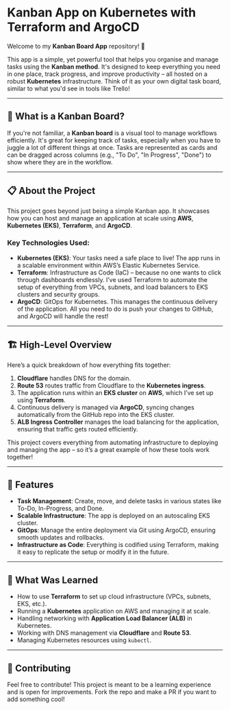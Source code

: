 <!DOCTYPE html>
<html lang="en">
<head>
    <meta charset="UTF-8">
    <meta name="viewport" content="width=device-width, initial-scale=1.0">
</head>
<body>

<h1>Kanban App on Kubernetes with Terraform and ArgoCD</h1>

<p>Welcome to my <strong>Kanban Board App</strong> repository! 🎉</p>


<p>This app is a simple, yet powerful tool that helps you organise and manage tasks using the <strong>Kanban method</strong>. It's designed to keep everything you need in one place, track progress, and improve productivity – all hosted on a robust <strong>Kubernetes</strong> infrastructure. Think of it as your own digital task board, similar to what you'd see in tools like Trello!</p>

<hr>

<h2>🌟 What is a Kanban Board?</h2>

<p>If you're not familiar, a <strong>Kanban board</strong> is a visual tool to manage workflows efficiently. It's great for keeping track of tasks, especially when you have to juggle a lot of different things at once. Tasks are represented as cards and can be dragged across columns (e.g., "To Do", "In Progress", "Done") to show where they are in the workflow.</p>

<hr>

<h2>📋 About the Project</h2>

<p>This project goes beyond just being a simple Kanban app. It showcases how you can host and manage an application at scale using <strong>AWS</strong>, <strong>Kubernetes (EKS)</strong>, <strong>Terraform</strong>, and <strong>ArgoCD</strong>.</p>

<h3>Key Technologies Used:</h3>
<ul>
    <li><strong>Kubernetes (EKS)</strong>: Your tasks need a safe place to live! The app runs in a scalable environment within AWS’s Elastic Kubernetes Service.</li>
    <li><strong>Terraform</strong>: Infrastructure as Code (IaC) – because no one wants to click through dashboards endlessly. I’ve used Terraform to automate the setup of everything from VPCs, subnets, and load balancers to EKS clusters and security groups.</li>
    <li><strong>ArgoCD</strong>: GitOps for Kubernetes. This manages the continuous delivery of the application. All you need to do is push your changes to GitHub, and ArgoCD will handle the rest!</li>
</ul>

<hr>

<h2>🏗️ High-Level Overview</h2>

<p>Here’s a quick breakdown of how everything fits together:</p>

<ol>
    <li><strong>Cloudflare</strong> handles DNS for the domain.</li>
    <li><strong>Route 53</strong> routes traffic from Cloudflare to the <strong>Kubernetes ingress</strong>.</li>
    <li>The application runs within an <strong>EKS cluster</strong> on <strong>AWS</strong>, which I’ve set up using <strong>Terraform</strong>.</li>
    <li>Continuous delivery is managed via <strong>ArgoCD</strong>, syncing changes automatically from the GitHub repo into the EKS cluster.</li>
    <li><strong>ALB Ingress Controller</strong> manages the load balancing for the application, ensuring that traffic gets routed efficiently.</li>
</ol>

<p>This project covers everything from automating infrastructure to deploying and managing the app – so it’s a great example of how these tools work together!</p>

<hr>

<h2>🚀 Features</h2>

<ul>
    <li><strong>Task Management</strong>: Create, move, and delete tasks in various states like To-Do, In-Progress, and Done.</li>
    <li><strong>Scalable Infrastructure</strong>: The app is deployed on an autoscaling EKS cluster.</li>
    <li><strong>GitOps</strong>: Manage the entire deployment via Git using ArgoCD, ensuring smooth updates and rollbacks.</li>
    <li><strong>Infrastructure as Code</strong>: Everything is codified using Terraform, making it easy to replicate the setup or modify it in the future.</li>
</ul>

<hr>

<h2>🎯 What Was Learned</h2>
<ul>
    <li>How to use <strong>Terraform</strong> to set up cloud infrastructure (VPCs, subnets, EKS, etc.).</li>
    <li>Running a <strong>Kubernetes</strong> application on AWS and managing it at scale.</li>
    <li>Handling networking with <strong>Application Load Balancer (ALB)</strong> in Kubernetes.</li>
    <li>Working with DNS management via <strong>Cloudflare</strong> and <strong>Route 53</strong>.</li>
    <li>Managing Kubernetes resources using <code>kubectl</code>.</li>
</ul>

<hr>

<h2>🤝 Contributing</h2>
<p>Feel free to contribute! This project is meant to be a learning experience and is open for improvements. Fork the repo and make a PR if you want to add something cool!</p>

</body>
</html>
